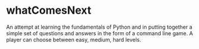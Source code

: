 # whatComesNext

An attempt at learning the fundamentals of Python and in putting together a simple set of questions and answers in the form of a command line game. A player can choose between easy, medium, hard levels.

